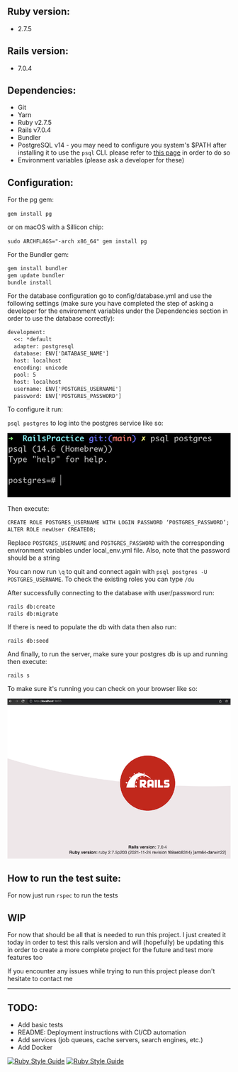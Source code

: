 ## **Ruby version:**

- 2.7.5

## **Rails version:**

- 7.0.4

## **Dependencies:**

- Git
- Yarn
- Ruby v2.7.5
- Rails v7.0.4
- Bundler
- PostgreSQL v14 - you may need to configure you system's $PATH after installing it to use the `psql` CLI. please refer to [this page](https://postgresapp.com/documentation/cli-tools.html) in order to do so
- Environment variables (please ask a developer for these)

## **Configuration:**

For the pg gem:

`gem install pg`

or on macOS with a Sillicon chip:

`sudo ARCHFLAGS="-arch x86_64" gem install pg`


For the Bundler gem:
```
gem install bundler
gem update bundler
bundle install
```

For the database configuration go to config/database.yml and use the following settings (make sure you have completed the step of asking a developer for the environment variables under the Dependencies section in order to use the database correctly):

```
development:
  <<: *default
  adapter: postgresql
  database: ENV['DATABASE_NAME']
  host: localhost
  encoding: unicode
  pool: 5
  host: localhost
  username: ENV['POSTGRES_USERNAME']
  password: ENV['POSTGRES_PASSWORD']
```

To configure it run:

`psql postgres` to log into the postgres service like so:

![postgres example](./app/assets/images/doc-postgres-example-800x800.png)

Then execute:
```
CREATE ROLE POSTGRES_USERNAME WITH LOGIN PASSWORD ‘POSTGRES_PASSWORD’;
ALTER ROLE newUser CREATEDB;
```
Replace `POSTGRES_USERNAME` and `POSTGRES_PASSWORD` with the corresponding environment variables under local_env.yml file. Also, note that the password should be a string

You can now run `\q` to quit and connect again with `psql postgres -U POSTGRES_USERNAME`. To check the existing roles you can type `/du`

After successfully connecting to the database with user/password run:
```
rails db:create
rails db:migrate
```
If there is need to populate the db with data then also run:
```
rails db:seed
```

And finally, to run the server, make sure your postgres db is up and running then execute:

```
rails s
```

To make sure it's running you can check on your browser like so:

![server up and running](./app/assets/images/doc-server-up-and-running-800x800.png)

## **How to run the test suite:**

For now just run `rspec` to run the tests

## **WIP**
For now that should be all that is needed to run this project. I just created it today in order to test this rails version and will (hopefully) be updating this in order to create a more complete project for the future and test more features too

If you encounter any issues while trying to run this project please don't hesitate to contact me

___

## **TODO:**
- Add basic tests
- README: Deployment instructions with CI/CD automation
- Add services (job queues, cache servers, search engines, etc.)
- Add Docker


[![Ruby Style Guide](https://img.shields.io/badge/code_style-rubocop-brightgreen.svg)](https://github.com/rubocop/rubocop)
[![Ruby Style Guide](https://img.shields.io/badge/code_style-community-brightgreen.svg)](https://rubystyle.guide)
